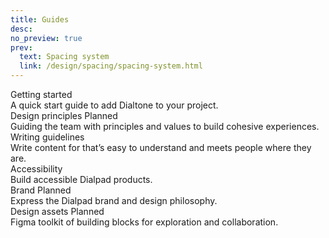 ```yaml
---
title: Guides
desc:
no_preview: true
prev:
  text: Spacing system
  link: /design/spacing/spacing-system.html
---
```


<div class="dialtone-wall">
  <router-link class="dialtone-wall__item" to="/guides/getting-started/">
    <div class="dialtone-wall__details">
      <div class="dialtone-wall__title">
        <span class="dialtone-wall__title-text">Getting started</span>
      </div>
      <div class="dialtone-wall__description">A quick start guide to add Dialtone to your project.</div>
    </div>
  </router-link>
  <div class="dialtone-wall__item dialtone-wall__item--disabled" to="/design/typography/">
    <div class="dialtone-wall__details">
      <div class="dialtone-wall__title">
        <span class="dialtone-wall__title-text">Design principles</span>
        <span class="d-badge d-badge d-badge--purple-500">Planned</span>
      </div>
      <div class="dialtone-wall__description">Guiding the team with principles and values to build cohesive experiences.</div>
    </div>
  </div>
  <router-link class="dialtone-wall__item" to="/guides/content/">
    <div class="dialtone-wall__details">
      <div class="dialtone-wall__title">
        <span class="dialtone-wall__title-text">Writing guidelines</span>
      </div>
      <div class="dialtone-wall__description">Write content for that’s easy to understand and meets people where they are.</div>
    </div>
  </router-link>
  <router-link class="dialtone-wall__item" to="/guides/accessibility/">
    <div class="dialtone-wall__details">
      <div class="dialtone-wall__title">
        <span class="dialtone-wall__title-text">Accessibility</span>
      </div>
      <div class="dialtone-wall__description">Build accessible Dialpad products.</div>
    </div>
  </router-link>
  <div class="dialtone-wall__item dialtone-wall__item--disabled" to="/design/typography/">
    <div class="dialtone-wall__details">
      <div class="dialtone-wall__title">
        <span class="dialtone-wall__title-text">Brand</span>
        <span class="d-badge d-badge d-badge--purple-500">Planned</span>
      </div>
      <div class="dialtone-wall__description">Express the Dialpad brand and design philosophy.</div>
    </div>
  </div>
  <div class="dialtone-wall__item dialtone-wall__item--disabled" to="/design/typography/">
    <div class="dialtone-wall__details">
      <div class="dialtone-wall__title">
        <span class="dialtone-wall__title-text">Design assets</span>
        <span class="d-badge d-badge d-badge--purple-500">Planned</span>
      </div>
      <div class="dialtone-wall__description">Figma toolkit of building blocks for exploration and collaboration.</div>
    </div>
  </div>
</div>
